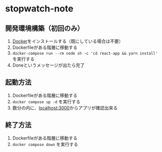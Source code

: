 # stopwatch-note
## 開発環境構築（初回のみ）
1. [Docker](https://www.docker.com/)をインストールする（既にしている場合は不要）
2. Dockerfileがある階層に移動する
3. `docker-compose run --rm node sh -c 'cd react-app && yarn install'` を実行する
4. Doneというメッセージが出たら完了

## 起動方法
1. Dockerfileがある階層に移動する
2. `docker compose up -d` を実行する
3. 数分の内に、[localhost:3000](localhost:3000)からアプリが確認出来る

## 終了方法
1. Dockerfileがある階層に移動する
2. `docker compose down` を実行する